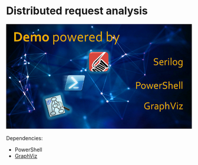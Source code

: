 # Distributed request analysis

![PowerGraphNet banner](../../Images/PowerGraphNet.png)

Dependencies:

- PowerShell
- [GraphViz](http://www.graphviz.org)